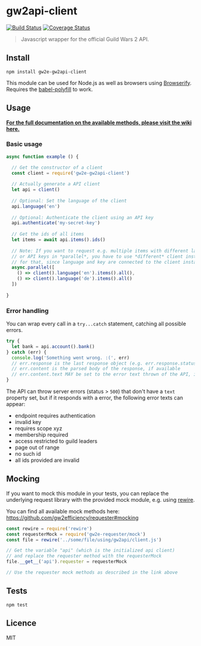 # gw2api-client

[![Build Status](https://img.shields.io/travis/gw2efficiency/gw2api-client.svg?style=flat-square)](https://travis-ci.org/gw2efficiency/gw2api-client)
[![Coverage Status](https://img.shields.io/codecov/c/github/gw2efficiency/gw2api-client/master.svg?style=flat-square)](https://codecov.io/github/gw2efficiency/gw2api-client)

> Javascript wrapper for the official Guild Wars 2 API.

## Install

```
npm install gw2e-gw2api-client
```

This module can be used for Node.js as well as browsers using [Browserify](https://github.com/substack/browserify-handbook#how-node_modules-works). 
Requires the [babel-polyfill](https://babeljs.io/docs/usage/polyfill/) to work.

## Usage

**[For the full documentation on the available methods, please visit the wiki here.](https://github.com/gw2efficiency/gw2api-client/wiki)**

### Basic usage

```js
async function example () {

  // Get the constructor of a client
  const client = require('gw2e-gw2api-client')
  
  // Actually generate a API client
  let api = client()
  
  // Optional: Set the language of the client
  api.language('en')
  
  // Optional: Authenticate the client using an API key
  api.authenticate('my-secret-key')
  
  // Get the ids of all items
  let items = await api.items().ids()
  
  // Note: If you want to request e.g. multiple items with different languages
  // or API keys in *parallel*, you have to use *different* client instances
  // for that, since language and key are connected to the client instance
  async.parallel([
    () => client().language('en').items().all(),
    () => client().language('de').items().all()
  ])
  
}
```

### Error handling

You can wrap every call in a `try...catch` statement, catching all possible errors.

```js
try {
  let bank = api.account().bank()
} catch (err) {
  console.log('Something went wrong. :(', err)
  // err.response is the last response object (e.g. err.response.status)
  // err.content is the parsed body of the response, if available
  // err.content.text MAY be set to the error text thrown of the API, if available
}
```

The API can throw server errors (status > `500`) that don't have a `text` property set, but if
it responds with a error, the following error texts can appear:

- endpoint requires authentication
- invalid key
- requires scope xyz
- membership required
- access restricted to guild leaders
- page out of range
- no such id
- all ids provided are invalid

## Mocking

If you want to mock this module in your tests, you can replace the underlying 
request library with the provided mock module, e.g. using [rewire](https://github.com/jhnns/rewire).

You can find all available mock methods here: https://github.com/gw2efficiency/requester#mocking

```js
const rewire = require('rewire')
const requesterMock = require('gw2e-requester/mock')
const file = rewire('../some/file/using/gw2api/client.js')

// Get the variable "api" (which is the initialized api client)
// and replace the requester method with the requesterMock
file.__get__('api').requester = requesterMock

// Use the requester mock methods as described in the link above
```

## Tests

```
npm test
```

## Licence

MIT
